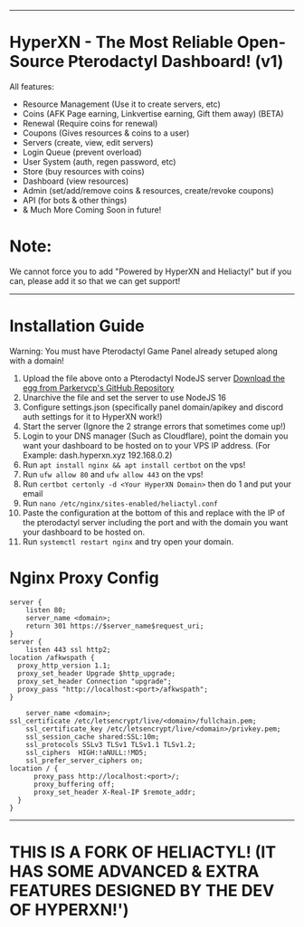 <hr>

# HyperXN - The Most Reliable Open-Source Pterodactyl Dashboard! (v1)

All features:
- Resource Management (Use it to create servers, etc)
- Coins (AFK Page earning, Linkvertise earning, Gift them away) (BETA)
- Renewal (Require coins for renewal)
- Coupons (Gives resources & coins to a user)
- Servers (create, view, edit servers)
- Login Queue (prevent overload)
- User System (auth, regen password, etc)
- Store (buy resources with coins)
- Dashboard (view resources)
- Admin (set/add/remove coins & resources, create/revoke coupons)
- API (for bots & other things)
- & Much More Coming Soon in future!
  
# Note:

We cannot force you to add "Powered by HyperXN and Heliactyl" but if you can, please add it so that we can get support!

<hr>

# Installation Guide

Warning: You must have Pterodactyl Game Panel already setuped along with a domain!
1. Upload the file above onto a Pterodactyl NodeJS server [Download the egg from Parkervcp's GitHub Repository](https://github.com/parkervcp/eggs/tree/master/bots/discord/discord.js)
2. Unarchive the file and set the server to use NodeJS 16
3. Configure settings.json (specifically panel domain/apikey and discord auth settings for it to HyperXN work!)
4. Start the server (Ignore the 2 strange errors that sometimes come up!)
5. Login to your DNS manager (Such as Cloudflare), point the domain you want your dashboard to be hosted on to your VPS IP address. (For Example: dash.hyperxn.xyz 192.168.0.2)
6. Run `apt install nginx && apt install certbot` on the vps!
7. Run `ufw allow 80` and `ufw allow 443` on the vps!
8. Run `certbot certonly -d <Your HyperXN Domain>` then do 1 and put your email
9. Run `nano /etc/nginx/sites-enabled/heliactyl.conf`
10. Paste the configuration at the bottom of this and replace with the IP of the pterodactyl server including the port and with the domain you want your dashboard to be hosted on.
11. Run `systemctl restart nginx` and try open your domain.

# Nginx Proxy Config
```Nginx
server {
    listen 80;
    server_name <domain>;
    return 301 https://$server_name$request_uri;
}
server {
    listen 443 ssl http2;
location /afkwspath {
  proxy_http_version 1.1;
  proxy_set_header Upgrade $http_upgrade;
  proxy_set_header Connection "upgrade";
  proxy_pass "http://localhost:<port>/afkwspath";
}
    
    server_name <domain>;
ssl_certificate /etc/letsencrypt/live/<domain>/fullchain.pem;
    ssl_certificate_key /etc/letsencrypt/live/<domain>/privkey.pem;
    ssl_session_cache shared:SSL:10m;
    ssl_protocols SSLv3 TLSv1 TLSv1.1 TLSv1.2;
    ssl_ciphers  HIGH:!aNULL:!MD5;
    ssl_prefer_server_ciphers on;
location / {
      proxy_pass http://localhost:<port>/;
      proxy_buffering off;
      proxy_set_header X-Real-IP $remote_addr;
  }
}
```

<hr>

# THIS IS A FORK OF HELIACTYL! (IT HAS SOME ADVANCED & EXTRA FEATURES DESIGNED BY THE DEV OF HYPERXN!')


